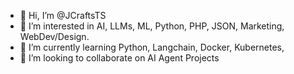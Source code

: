 - 👋 Hi, I’m @JCraftsTS
- 👀 I’m interested in AI, LLMs, ML, Python, PHP, JSON, Marketing, WebDev/Design.
- 🌱 I’m currently learning Python, Langchain, Docker, Kubernetes, 
- 💞️ I’m looking to collaborate on AI Agent Projects

<!---
JCraftsTS/JCraftsTS is a ✨ special ✨ repository because its `README.md` (this file) appears on your GitHub profile.
You can click the Preview link to take a look at your changes.
--->
